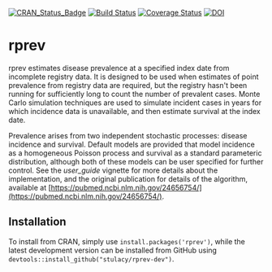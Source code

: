 [![CRAN_Status_Badge](http://www.r-pkg.org/badges/version/rprev)](https://cran.r-project.org/package=rprev)
[![Build Status](https://travis-ci.org/stulacy/rprev-dev.svg?branch=master)](https://travis-ci.org/stulacy/rprev-dev)
[![Coverage Status](https://img.shields.io/codecov/c/github/stulacy/rprev-dev/master.svg)](https://codecov.io/github/stulacy/rprev-dev?branch=master)
[![DOI](https://zenodo.org/badge/103555439.svg)](https://zenodo.org/badge/latestdoi/103555439)

# rprev

rprev estimates disease prevalence at a specified index date from incomplete registry data.
It is designed to be used when estimates of point prevalence from registry data are required, but the registry hasn't been running for sufficiently long to count the number of prevalent cases.
Monte Carlo simulation techniques are used to simulate incident cases in years for which incidence data is unavailable, and then estimate survival at the index date.

Prevalence arises from two independent stochastic processes: disease incidence and survival.
Default models are provided that model incidence as a homogeneous Poisson process and survival as a standard parameteric distribution, although both of these models can be user specified for further control.
See the *user_guide* vignette for more details about the implementation, and the original publication for details of the algorithm, available at [https://pubmed.ncbi.nlm.nih.gov/24656754/](https://pubmed.ncbi.nlm.nih.gov/24656754/).

## Installation

To install from CRAN, simply use `install.packages('rprev')`, while the latest development version can be installed from GitHub using `devtools::install_github("stulacy/rprev-dev")`.
